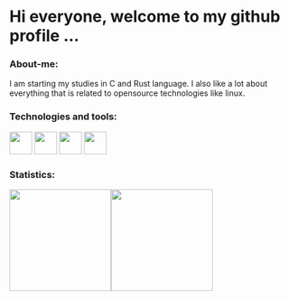 <h1>Hi everyone,  welcome to my github profile ...</h1>

<h3>About-me:</h3>

<p>I am starting my studies in C and Rust language. I also like a lot about everything that is related to opensource technologies like linux.</p>

<h3>Technologies and tools:</h3> 

 <img src="https://cdn.jsdelivr.net/gh/devicons/devicon/icons/vim/vim-original.svg" width="40" height="40"/> <img src="https://cdn.jsdelivr.net/gh/devicons/devicon/icons/rust/rust-plain.svg" width="40" height="40" /> <img src="https://cdn.jsdelivr.net/gh/devicons/devicon/icons/git/git-original.svg" width="40" height="40"/> <img src="https://cdn.jsdelivr.net/gh/devicons/devicon/icons/bash/bash-original.svg" width="40" height="40"/> 
 
<h3> Statistics: </h3> 

<div>
<a href="https://github.com/miquerinus">
<img height="180em" src="https://github-readme-stats.vercel.app/api/top-langs/?username=miquerinus&layout=compact&langs_count=7&theme=rose_pine"/><img height="180em" src="https://github-readme-stats.vercel.app/api?username=miquerinus&show_icons=true&theme=rose_pine&include_all_commits=true&count_private=true"/>
</div>
          
         
